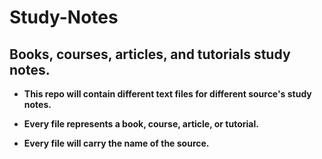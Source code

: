 # Study-Notes
## **Books, courses, articles, and tutorials study notes.**

- **This repo will contain different text files for different source's study notes.**

- **Every file represents a book, course, article, or tutorial.**

- **Every file will carry the name of the source.**

